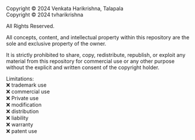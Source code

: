 Copyright © 2024 Venkata Harikrishna, Talapala <br>
Copyright © 2024 tvharikrishna

All Rights Reserved. 

All concepts, content, and intellectual property within this repository are the sole and exclusive property of the owner.

It is strictly prohibited to share, copy, redistribute, republish, or exploit any material from this repository 
for commercial use or any other purpose without the explicit and written consent of the copyright holder.

Limitations: <br>
❌ trademark use  <br>
❌ commercial use <br>
❌ Private use <br>
❌ modification  <br>
❌ distribution  <br>
❌ liability  <br>
❌ warranty  <br>
❌ patent use <br>
